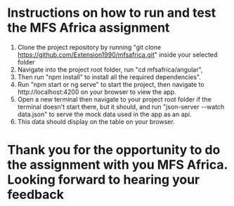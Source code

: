 # Instructions on how to run and test the MFS Africa assignment

1. Clone the project repository by running "git clone https://github.com/Extension1990/mfsafrica.git" inside your selected folder
2. Navigate into the project root folder, run "cd mfsafrica/angular",
3. Then run "npm install" to install all the required dependencies".
4. Run "npm start or ng serve" to start the project, then navigate to http://localhost:4200 on your browser to view the app.
5. Open a new terminal then navigate to your project root folder if the terminal doesn't start there, but it should, and run "json-server --watch data.json" to serve the mock data used in the app as an api.
6. This data should display on the table on your browser.

# Thank you for the opportunity to do the assignment with you MFS Africa. Looking forward to hearing your feedback
